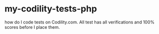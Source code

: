 # my-codility-tests-php
how do I code tests on Codility.com. All test has all verifications and 100% scores before I place them.
